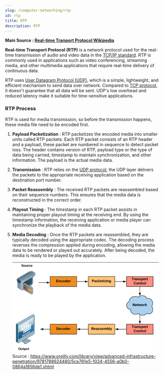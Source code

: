```yaml
---
slug: /computer-networking/rtp
id: rtp
title: RTP
description: RTP
---
```


**Main Source : [Real-time Tranport Protocol Wikipedia](https://en.wikipedia.org/wiki/Real-time_Transport_Protocol)**

**Real-time Transport Protocol (RTP)** is a network protocol used for the real-time transmission of audio and video data in the [TCP/IP standard](/computer-networking/tcp-ip-model). RTP is commonly used in applications such as video conferencing, streaming media, and other multimedia applications that require real-time delivery of continuous data.

RTP uses [User Datagram Protocol (UDP)](/computer-networking/udp), which is a simple, lightweight, and efficient mechanism to send data over network. Compared to [TCP protocol](/computer-networking/tcp-protocol), it doesn't guarantee that all data will be sent. UDP's low overhead and reduced latency make it suitable for time-sensitive applications.

### RTP Process

RTP is used for media transmission, so before the transmission happens, these media file need to be encoded first.

1. **Payload Packetization** : RTP packetizes the encoded media into smaller units called RTP packets. Each RTP packet consists of an RTP header and a payload, these packet are numbered in sequence to detect packet loss. The header contains version of RTP, payload type or the type of data being carried, timestamp to maintain synchronization, and other information. The payload is the actual media data.
2. **Transmission** : RTP relies on the [UDP protocol](/computer-networking/udp), the UDP layer delivers the packets to the appropriate receiving application based on the destination port number.

3. **Packet Reassembly** : The received RTP packets are reassembled based on their sequence numbers. This ensures that the media data is reconstructed in the correct order.

4. **Playout Timing** : The timestamp in each RTP packet assists in maintaining proper playout timing at the receiving end. By using the timestamp information, the receiving application or media player can synchronize the playback of the media data.

5. **Media Decoding** : Once the RTP packets are reassembled, they are typically decoded using the appropriate codec. The decoding process reverses the compression applied during encoding, allowing the media data to be rendered or played out accurately. After being decoded, the media is ready to be played by the application.

   ![High level process of RTP](./rtp-flow.png)  
   Source : https://www.oreilly.com/library/view/advanced-infrastructure-penetration/9781788624480/5ce761e5-1024-4556-a0b0-0864a1856de1.xhtml
